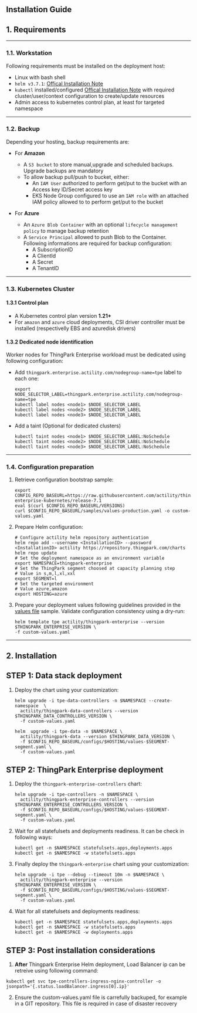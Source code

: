 ## Installation Guide
## 1. Requirements
---
### 1.1. Workstation
Following requirements must be installed on the deployment host:
- Linux with bash shell
- `helm v3.7.1`: [Offical Installation Note](https://helm.sh/docs/intro/install/)
- `kubectl` installed/configured [Offical Installation Note](https://kubernetes.io/docs/tasks/tools/install-kubectl-linux/) with required cluster/user/context configuration to create/update resources
- Admin access to kubernetes control plan, at least for targeted namespace

---
### 1.2. Backup
Depending your hosting, backup requirements are:
- For **Amazon**
  - A `S3 bucket` to store manual,upgrade and scheduled backups. Upgrade backups are mandatory
  - To allow backup pull/push to bucket, either:
    - An `IAM User` authorized to perform get/put to the bucket with an Access key ID/Secret access key
    - EKS Node Group configured to use an `IAM role` with an attached IAM policy allowed to to perform get/put to the bucket

- For **Azure**
  - An `Azure Blob Container` with an optional `lifecycle management policy` to manage backup retention
  - A `Service Principal` allowed to push Blob to the Container. Following informations are required for backup configuration:
    - A SubscriptionID
    - A ClientId
    - A Secret
    - A TenantID

---
### 1.3. Kubernetes Cluster
#### 1.3.1 Control plan
- A Kubernetes control plan version **1.21+**
- For `amazon` and `azure` cloud deployments, CSI driver controller must be installed (respectivelly EBS and azuredisk drivers)

#### 1.3.2 Dedicated node identification

Worker nodes for ThingPark Enterprise workload must be dedicated using following configuration:
- Add  `thingpark.enterprise.actility.com/nodegroup-name=tpe` label to each one:
  ```shell
  export NODE_SELECTOR_LABEL=thingpark.enterprise.actility.com/nodegroup-name=tpe
  kubectl label nodes <node1> $NODE_SELECTOR_LABEL
  kubectl label nodes <node2> $NODE_SELECTOR_LABEL
  kubectl label nodes <node3> $NODE_SELECTOR_LABEL
  ```
- Add a taint (Optional for dedicated clusters)
  ```shell
  kubectl taint nodes <node1> $NODE_SELECTOR_LABEL:NoSchedule
  kubectl taint nodes <node2> $NODE_SELECTOR_LABEL:NoSchedule
  kubectl taint nodes <node3> $NODE_SELECTOR_LABEL:NoSchedule
  ```
---
### 1.4. Configuration preparation
1. Retrieve configuration bootstrap sample:
    ```shell 
    export CONFIG_REPO_BASEURL=https://raw.githubusercontent.com/actility/thingpark-enterprise-kubernetes/release-7.1
    eval $(curl $CONFIG_REPO_BASEURL/VERSIONS)
    curl $CONFIG_REPO_BASEURL/samples/values-production.yaml -o custom-values.yaml
    ```

2. Prepare Helm configuration:
    ```shell   
    # Configure actility helm repository authentication
    helm repo add --username <InstallationID> --password <InstallationID> actility https://repository.thingpark.com/charts
    helm repo update
    # Set the deployment namespace as an environment variable
    export NAMESPACE=thingpark-enterprise
    # Set the ThingPark segment choosed at capacity planning step
    # Value in s,m,l,xl,xxl
    export SEGMENT=l
    # Set the targeted environment
    # Value azure,amazon
    export HOSTING=azure
    ```
  
3. Prepare your deployment values following guidelines provided in the [values file](../../samples/values-production.yaml) sample. Validate configuration consistency using a dry-run:
    ```shell 
    helm template tpe actility/thingpark-enterprise --version $THINGPARK_ENTERPRISE_VERSION \
    -f custom-values.yaml
    ```
---
## 2. Installation

## STEP 1: Data stack deployment

1. Deploy the chart using your customization:
    ```shell
    helm upgrade -i tpe-data-controllers -n $NAMESPACE --create-namespace  \
      actility/thingpark-data-controllers --version $THINGPARK_DATA_CONTROLLERS_VERSION \
      -f custom-values.yaml

    helm  upgrade -i tpe-data -n $NAMESPACE \
      actility/thingpark-data --version $THINGPARK_DATA_VERSION \
      -f $CONFIG_REPO_BASEURL/configs/$HOSTING/values-$SEGMENT-segment.yaml \
      -f custom-values.yaml
    ```
## STEP 2: ThingPark Enterprise deployment
1. Deploy the `thingpark-enterprise-controllers` chart:
    ```shell
    helm upgrade -i tpe-controllers -n $NAMESPACE \
      actility/thingpark-enterprise-controllers --version $THINGPARK_ENTERPRISE_CONTROLLERS_VERSION \
      -f $CONFIG_REPO_BASEURL/configs/$HOSTING/values-$SEGMENT-segment.yaml \
      -f custom-values.yaml
    ```
2. Wait for all statefulsets and deployments readiness. It can be check in following ways:

    ```shell
    kubectl get -n $NAMESPACE statefulsets.apps,deployments.apps
    kubectl get -n $NAMESPACE -w statefulsets.apps
    ```

3. Finally deploy the `thingpark-enterprise` chart using your customization:
    ```shell
    helm upgrade -i tpe --debug --timeout 10m -n $NAMESPACE \
      actility/thingpark-enterprise --version $THINGPARK_ENTERPRISE_VERSION \
      -f $CONFIG_REPO_BASEURL/configs/$HOSTING/values-$SEGMENT-segment.yaml \
      -f custom-values.yaml
    ```
4. Wait for all statefulsets and deployments readiness:

    ```shell
    kubectl get -n $NAMESPACE statefulsets.apps,deployments.apps
    kubectl get -n $NAMESPACE -w statefulsets.apps
    kubectl get -n $NAMESPACE -w deployments.apps
    ```

## STEP 3: Post installation considerations

1. **After** Thingpark Enterprise Helm deployment, Load Balancer ip can be retreive using following command:
```shell
kubectl get svc tpe-controllers-ingress-nginx-controller -o jsonpath='{.status.loadBalancer.ingress[0].ip}'
```
2. Ensure the custom-values.yaml file is carrefully backuped, for example in a GIT repository. This file is required in case of disaster recovery
